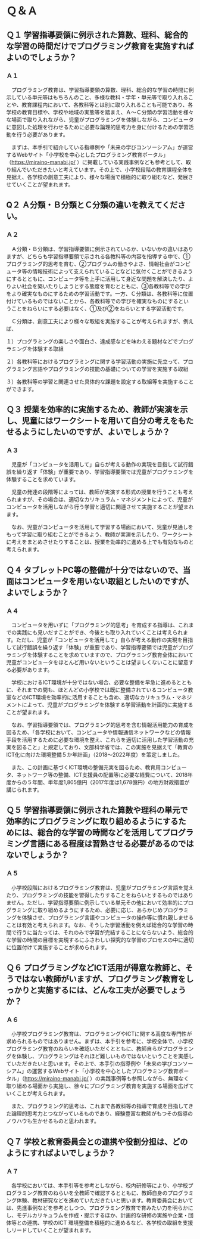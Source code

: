 # Ｑ＆Ａ

## Ｑ１ 学習指導要領に例示された算数、理科、総合的な学習の時間だけでプログラミング教育を実施すればよいのでしょうか？

### Ａ１

　プログラミング教育は、学習指導要領の算数、理科、総合的な学習の時間に例示している単元等はもちろんのこと、多様な教科・学年・単元等で取り入れることや、教育課程内において、各教科等とは別に取り入れることも可能であり、各学校の教育目標や、学校や地域の実態等を踏まえ、Ａ～Ｃ分類の学習活動を様々な場面で取り入れながら、児童がプログラミングを体験しながら、コンピュータに意図した処理を行わせるために必要な論理的思考力を身に付けるための学習活動を行う必要があります。

　まずは、本手引で紹介している指導例や「未来の学びコンソーシアム」が運営するWebサイト「小学校を中心としたプログラミング教育ポータル」（https://miraino-manabi.jp/ ）に掲載している実践事例なども参考として、取り組んでいただきたいと考えています。その上で、小学校段階の教育課程全体を見据え、各学校の創意工夫により、様々な場面で積極的に取り組むなど、発展させていくことが望まれます。

## Q２ Ａ分類・Ｂ分類とＣ分類の違いを教えてください。

### Ａ２

　Ａ分類・Ｂ分類は、学習指導要領に例示されているか、いないかの違いはありますが、どちらも学習指導要領で示される各教科等の内容を指導する中で、①プログラミング的思考を育む、②プログラムの働きやよさ、情報社会がコンピュータ等の情報技術によって支えられていることなどに気付くことができるようにするとともに、コンピュータ等を上手に活用して身近な問題を解決したり、よりよい社会を築いたりしようとする態度を育むとともに、③各教科等での学びをより確実なものにするための学習活動です。一方、Ｃ分類は、各教科等に位置付けているものではないことから、各教科等での学びを確実なものにするということをねらいにする必要はなく、①及び②をねらいとする学習活動です。

　Ｃ分類は、創意工夫により様々な取組を実施することが考えられますが、例えば、

１）プログラミングの楽しさや面白さ、達成感などを味わえる題材などでプログラミングを体験する取組

２）各教科等におけるプログラミングに関する学習活動の実施に先立って、プログラミング言語やプログラミングの技能の基礎についての学習を実施する取組

３）各教科等の学習と関連させた具体的な課題を設定する取組等を実施することができます。

## Ｑ３ 授業を効率的に実施するため、教師が実演を示し、児童にはワークシートを用いて自分の考えをもたせるようにしたいのですが、よいでしょうか？

### Ａ３

　児童が「コンピュータを活用して」自らが考える動作の実現を目指して試行錯誤を繰り返す「体験」が重要であり、学習指導要領では児童がプログラミングを体験することを求めています。

　児童の発達の段階等によっては、教師が実演する形式の授業を行うことも考えられますが、その場合は、適切なカリキュラム・マネジメントによって、児童がコンピュータを活用しながら行う学習と適切に関連させて実施することが望まれます。

　なお、児童がコンピュータを活用して学習する場面において、児童が見通しをもって学習に取り組むことができるよう、教師が実演を示したり、ワークシートに考えをまとめさせたりすることは、授業を効率的に進める上でも有効なものと考えられます。

## Ｑ４ タブレットPC等の整備が十分ではないので、当面はコンピュータを用いない取組としたいのですが、よいでしょうか？

### Ａ４

　コンピュータを用いずに「プログラミング的思考」を育成する指導は、これまでの実践にも見いだすことができ、今後とも取り入れていくことは考えられます。ただし、児童が「コンピュータを活用して」自らが考える動作の実現を目指して試行錯誤を繰り返す「体験」が重要であり、学習指導要領では児童がプログラミングを体験することを求めていますので、プログラミング教育全体において児童がコンピュータをほとんど用いないということは望ましくないことに留意する必要があります。

　学校におけるICT環境が十分ではない場合、必要な整備を早急に進めるとともに、それまでの間も、ほとんどの小学校では既に整備されているコンピュータ教室などのICT環境を効率的に活用することも含め、適切なカリキュラム・マネジメントによって、児童がプログラミングを体験する学習活動を計画的に実施することが望まれます。

　なお、学習指導要領では、プログラミング的思考を含む情報活用能力の育成を図るため、「各学校において、コンピュータや情報通信ネットワークなどの情報手段を活用するために必要な環境を整え、これらを適切に活用した学習活動の充実を図ること」と規定しており、文部科学省では、この実施を見据えて「教育のICT化に向けた環境整備５か年計画」（2018～2022年度）を策定しました。

　また、この計画に基づくICT環境の整備充実を図るため、教育用コンピュータ、ネットワーク等の整備、ICT支援員の配置等に必要な経費について、2018年度からの５年間、単年度1,805億円（2017年度は1,678億円）の地方財政措置が講じられます。

## Ｑ５ 学習指導要領に例示された算数や理科の単元で効率的にプログラミングに取り組めるようにするためには、総合的な学習の時間などを活用してプログラミング言語にある程度は習熟させる必要があるのではないでしょうか？

### Ａ５

　小学校段階におけるプログラミング教育は、児童がプログラミング言語を覚えたり、プログラミングの技能を習得したりすることをねらいとするものではありません。ただし、学習指導要領に例示している単元その他において効率的にプログラミングに取り組めるようにするため、必要に応じ、あらかじめプログラミングを体験させ、プログラミング言語やコンピュータの操作等に慣れ親しませることは有効と考えられます。なお、そうした学習活動を例えば総合的な学習の時間で行うに当たっては、それのみで学習が完結することにならないよう、総合的な学習の時間の目標を実現するにふさわしい探究的な学習のプロセスの中に適切に位置付けて実施することが求められます。

## Ｑ６ プログラミングなどICT活用が得意な教師と、そうではない教師がいますが、プログラミング教育をしっかりと実施するには、どんな工夫が必要でしょうか？

### Ａ６

　小学校プログラミング教育は、プログラミングやICTに関する高度な専門性が求められるものではありません。まずは、本手引を参考に、学校全体で、小学校プログラミング教育のねらいを確認いただくとともに、教師自らがプログラミングを体験し、プログラミングはそれほど難しいものではないということを実感していただきたいと思います。その上で、本手引の指導例や「未来の学びコンソーシアム」の運営するWebサイト「小学校を中心としたプログラミング教育ポータル」（https://miraino-manabi.jp/ ）の実践事例等も参照しながら、無理なく取り組める場面から実施し、徐々にプログラミング教育を実施する場面を広げていくことが考えられます。

　また、プログラミング的思考は、これまで各教科等の指導で育成を目指してきた論理的思考力とつながっているものであり、経験豊富な教師がもつその指導のノウハウも生かせるものと思われます。

## Ｑ７ 学校と教育委員会との連携や役割分担は、どのようにすればよいでしょうか？

### Ａ７

　各学校においては、本手引等を参考としながら、校内研修等により、小学校プログラミング教育のねらいを全教師で確認するとともに、教師自身のプログラミング体験、教材研究などを進めていただきたいと思います。教育委員会においては、先進事例などを参考としつつ、プログラミング教育で育みたい力を明らかにし、モデルカリキュラムを作成・提示するほか、計画的な研修の実施や企業・団体等との連携、学校のICT 環境整備を積極的に進めるなど、各学校の取組を支援しリードしていくことが望まれます。